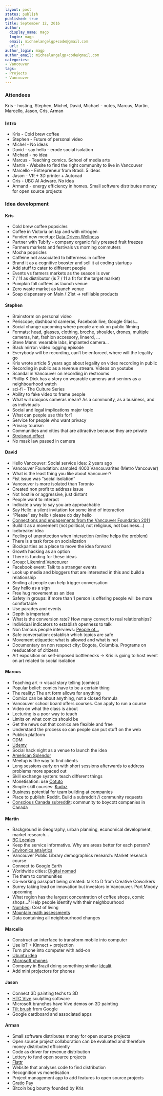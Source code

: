 ```yaml
---
layout: post
status: publish
published: true
title: September 12, 2016 
author:
  display_name: magp
  login: magp
  email: michaelangelgp+code@gmail.com
  url: ‘’
author_login: magp
author_email: michaelangelgp+code@gmail.com
categories:
- Vancouver
tags:
- Projects
- Vancouver
---
```


### Attendees

Kris - hosting, Stephen, Michel, David, Michael - notes, Marcus, Martin, Marcello, Jason, Cris, Arman


### Intro

- Kris - Cold brew coffee 
- Stephen - Future of personal video
- Michel - No ideas
- David - say hello - erode social isolation
- Michael - no idea
- Marcus - Teaching comics. School of media arts
- Martin - Website to find the right community to live in Vancouver
- Marcello - Entrepreneur from Brasil. 5 ideas
- Jason - VR + 3D printer + Autocad
- Cris - UBC AI Adware. No idea
- Armand - energy efficiency in homes. Small software distributes money for open source projects


### Idea development

#### Kris

- Cold brew coffee popsicles
- Coffee in Victoria on tap and with nitrogen
- Funded new meetup: [Data Driven Wellness](http://www.meetup.com/datadrivenwellness/)
- Partner with Tubify - company organic fully pressed fruit freezes
- Farmers markets and festivals vs morning commuters
- Mocha popsicles
- Caffeine not associated to bitterness in coffee
- Brand it as a cognitive booster and sell it at coding startups
- Add stuff to cater to different people
- Events vs farmers markets as the season is over
- 7 / 11 as distributor (is 7 / 11 a fit for the target market)
- Pumpkin fall coffees as launch venue
- Zero waste market as launch venue
- Soap dispensary on Main / 21st -> refillable products

#### Stephen

- Brainstorm on personal video
- Periscope, dashboard cameras, Facebook live, Google Glass…
- Social change upcoming where people are ok on public filming
- Formats: head, glasses, clothing, broche, shoulder, drones, multiple cameras, hat, fashion accessory, linaerd, …
- Steve Mann: wearable labs, implanted camera…
- Black mirror: video logging episode
- Everybody will be recording, can’t be enforced, where will the legality go 
- Kris wrote article 5 years ago about legality on video recording in public
- Recording in public as a revenue stream. Videos on youtube
- Scandal in Vancouver on recording in restrooms
- Phillip K Dick has a story on wearable cameras and seniors as a neighbourhood watch
- sci-fi - The Culture Series
- Ability to fake video to frame people
- What will ubiquos cameras mean? As a community, as a business, and as individuals
- Social and legal implications major topic 
- What can people use this for?
- Service for people who want privacy
- Privacy tourism
- Communities and cities that are attractive because they are private
- [Streisnad effect](https://en.wikipedia.org/wiki/Streisand_effect)
- No mask law passed in camera

#### David

- Hello Vancouver: Social service idea: 2 years ago
- Vancouver Foundation: sampled 4000 Vancouvarites (Metro Vancouver)
- What is the least thing you like about Vancouver?
- Fist issue was “social isolation”
- Vancouver is more isolated than Toronto
- Created non profit to address issue
- Not hostile or aggressive, just distant
- People want to interact
- Indicate a way to say you are approachable
- Say Hello: a silent invitation for some kind of interaction
- “Please” say hello / please do day hello
- [Connections and engagements from the Vancouver Foundation 2011](https://www.vancouverfoundation.ca/our-work/initiatives/connections-and-engagement)
- Build it as a movement (not political, not religious, not business…)
- Icebreaker idea
- Feeling of unprotection when interaction (online helps the problem)
- There is a task force on socialization
- Blockparties as a place to move the idea forward
- Growth hacking as an option
- There is funding for these ideas
- Group: [Likemind Vancouver](https://www.facebook.com/LikemindVan/)
- Facebook event: Talk to a stranger events
- Look up media and bloggers that are interested in this and build a relationship
- Smiling at people can help trigger conversation
- Say hello as a sign 
- Free hug movement as an idea
- Safety in groups: if more than 1 person is offering people will be more comfortable
- Use parades and events
- Depth is important
- What is the conversion rate? How many convert to real relationships?
- Individual indicators to establish openness to talk
- Non famous people interviews: [People of…](https://www.facebook.com/peopleofnewyorktheseries)
- Safe conversation: establish which topics are safe
- Movement etiquette: what is allowed and what is not
- Documentary on non respect city: Bogota, Columbia. Programs on reeducation of citizens
- Art exposition on self-imposed bottlenecks -> Kris is going to host event on art related to social isolation

#### Marcus

- Teaching art -> visual story telling (comics)
- Popular belief: comics have to be a certain thing
- The reality: The art form allows for anything
- Comics can be about anything, not a closed formula
- Vancouver school board offers courses. Can apply to run a course
- Video on what the class is about
- Lecturing is a poor way to teach
- Limits on what comics should be
- Get the news out that comics are flexible and free
- Understand the process so can people can put stuff on the web
- Publish platform
- CDM
- [Udemy](https://www.udemy.com/)
- Social hack night as a venue to launch the idea
- [American Splendor](https://en.wikipedia.org/wiki/American_Splendor)
- Meetup is the way to find clients
- Long sessions early on with short sessions afterwards to address problems more spaced out
- Skill exchange system: teach different things
- Monetisation: use [Cotuto](https://www.cotuto.com/)
- Simple skill courses: [Kudoz](http://kudoz.ca/)
- Business potential for team building at companies
- Place to publish: Reddit. Build a subreddit // community requests
- [Conscious Canada subreddit](https://www.reddit.com/r/consciouscanada/):  community to boycott companies in Canada

#### Martin

- Background in Geography, urban planning, economical development, market research…
- [BC Locales](http://www.bclocales.ca)
-  Keep the service informative. Why are areas better for each person?
-  [Environics analytics](http://www.environicsanalytics.ca/)
- Vancouver Public Library demographics research: Market research course
- Connect to Google Earth
- Worldwide cities: [Digital nomad](https://nomadlist.com/)
- Tie them to communities
- Co-working passport being created: talk to D from Creative Coworkers
- Surrey taking lead on innovation but investors in Vancouver. Port Moody upcoming
- What region has the largest concentration of coffee shops, comic shops…? Help people identify with their neighbourhood
- [Numbeo](http://www.numbeo.com/cost-of-living/): Cost of living
- [Mountain math assessments](https://mountainmath.ca/map/assessment)
- Data containing all neighbourhood changes

#### Marcello

- Construct an interface to transform mobile into computer
- Use IoT + Kinnect + projection
- Turn phone into computer with add-on
- [Ubuntu idea](http://liliputing.com/2013/07/ubuntu-edge-canonical-wants-to-build-a-crowd-funded-linuxandroid-phone-needs-32-million-in-31-days-to-do-it.html)
- [Microsoft phones](http://liliputing.com/2015/04/some-windows-10-phones-can-also-be-pcs-just-add-a-display-mouse-and-keyboard.html)
- Company in Brazil doing something similar [Idealit](http://idealit.com.br/)
- Add mini projectors for phones

#### Jason

- Connect 3D painting techs to 3D
- [HTC Vive](http://www.vive.com/ca/) sculpting software
- Microsoft branches have Vive demos on 3D painting
- [Tilt brush](https://www.tiltbrush.com/) from Google
- Google cardboard and associated apps

#### Arman

- Small software distributes money for open source projects
- Open source project collaboration can be evaluated and therefore money distributed efficiently
- Code as driver for revenue distribution
- Lottery to fund open source projects
- [Flattr](https://flattr.com/)
- Website that analyses code to find distribution
- Recognition vs monetisation
- Project management app to add features to open source projects
- [Gratio Pay](https://gratipay.com)
- Bitcoin bug bounty founded by Kris
